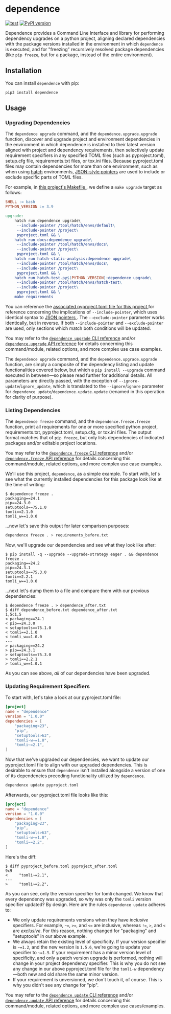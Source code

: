 # dependence

[![test](https://github.com/enorganic/dependence/actions/workflows/test.yml/badge.svg?branch=main)](https://github.com/enorganic/dependence/actions/workflows/test.yml)
[![PyPI version](https://badge.fury.io/py/dependence.svg?icon=si%3Apython)](https://badge.fury.io/py/dependence)

Dependence provides a Command Line Interface and library for performing
dependency upgrades on a python project, aligning declared dependencies with
the package versions installed in the environment in which `dependence` is
executed, and for "freezing" recursively resolved package dependencies
(like `pip freeze`, but for a package, instead of the entire environment).

## Installation

You can install `dependence` with pip:

```shell
pip3 install dependence
```

## Usage

### Upgrading Dependencies

The `dependence upgrade` command, and the `dependence.upgrade.upgrade`
function, discover and upgrade project and environment dependencies in the
environment in which dependence is installed to their latest version
aligned with project and dependency requirements, then selectively update
requirement specifiers in any specified TOML files (such as pyproject.toml),
setup.cfg file, requirements.txt files, or tox.ini files. Because
pyproject.toml files may contain dependencies for more than one environment,
such as when using [hatch](https://hatch.pypa.io/) environments,
[JSON-style pointers](https://datatracker.ietf.org/doc/html/rfc6901) are used
to include or exclude specific parts of TOML files.

For example, in [this project's Makefile
](https://github.com/enorganic/dependence/blob/main/Makefile#L27), we define a
`make upgrade` target as follows:

```Makefile
SHELL := bash
PYTHON_VERSION := 3.9

upgrade:
	hatch run dependence upgrade\
	 --include-pointer /tool/hatch/envs/default\
	 --include-pointer /project\
	 pyproject.toml && \
	hatch run docs:dependence upgrade\
	 --include-pointer /tool/hatch/envs/docs\
	 --include-pointer /project\
	 pyproject.toml && \
	hatch run hatch-static-analysis:dependence upgrade\
	 --include-pointer /tool/hatch/envs/docs\
	 --include-pointer /project\
	 pyproject.toml && \
	hatch run hatch-test.py$(PYTHON_VERSION):dependence upgrade\
	 --include-pointer /tool/hatch/envs/hatch-test\
	 --include-pointer /project\
	 pyproject.toml && \
	make requirements
```

You can reference the [associated pyproject.toml file for this project
](https://github.com/enorganic/dependence/blob/main/pyproject.toml#L21)
for reference concerning the implications of `--include-pointer`, which
uses identical syntax to [JSON pointers
](https://datatracker.ietf.org/doc/html/rfc6901). The `--exclude-pointer`
parameter works identically, but in reverse. If both `--include-pointer`
and `--exclude-pointer` are used, only sections which match both conditions
will be updated.

You may refer to the [`dependence upgrade` CLI reference](./cli.md#dependence-upgrade)
and/or [`dependence.upgrade` API reference](./api/upgrade.md) for details
concerning this command/module, related options, and more complex use case
examples.

The `dependence upgrade` command, and the `dependence.upgrade.upgrade`
function, are simply a composite of the dependency listing and update
functionalities covered below, but which a `pip install --upgrade`
command executed in between—so please read further for additional details.
All parameters are directly passed, with the exception of
`--ignore-update`/`ignore_update`, which is translated to the
`--ignore`/`ignore` parameter for
`dependence update`/`dependence.update.update` (renamed in this operation
for clarity of purpose).

### Listing Dependencies

The `dependence freeze` command, and the `dependence.freeze.freeze` function,
print all requirements for one or more specified python project,
requirements.txt, pyproject.toml, setup.cfg, or tox.ini files. The output
format matches that of `pip freeze`, but only lists dependencies of indicated
packages and/or editable project locations.

You may refer to the [`dependence freeze` CLI reference](./cli.md#dependence-freeze)
and/or [`dependence.freeze` API reference](./api/freeze.md) for details
concerning this command/module, related options, and more complex use case
examples.

We'll use this project, `dependence`, as a simple example. To start with, let's
see what the currently installed dependencies for this package look like
at the time of writing:

```console
$ dependence freeze .
packaging==24.1
pip==24.3.0
setuptools==75.1.0
tomli==2.1.0
tomli_w==1.0.0
```

...now let's save this output for later comparison purposes:

```bash
dependence freeze . > requirements_before.txt
```

Now, we'll upgrade our dependencies and see what they look like after:

```console
$ pip install -q --upgrade --upgrade-strategy eager . && dependence freeze .
packaging==24.2
pip==24.3.1
setuptools==75.3.0
tomli==2.2.1
tomli_w==1.0.0
```

...next let's dump them to a file and compare them with our previous
dependencies:

```console
$ dependence freeze . > dependence_after.txt
$ diff dependence_before.txt dependence_after.txt
1,5c1,5
< packaging==24.1
< pip==24.3.0
< setuptools==75.1.0
< tomli==2.1.0
< tomli_w==1.0.0
---
> packaging==24.2
> pip==24.3.1
> setuptools==75.3.0
> tomli==2.2.1
> tomli_w==1.0.1
```

As you can see above, *all* of our dependencies have been upgraded.

### Updating Requirement Specifiers

To start with, let's take a look at our pyproject.toml file:

```toml
[project]
name = "dependence"
version = "1.0.0"
dependencies = [
    "packaging>23",
    "pip",
    "setuptools>63",
    "tomli-w~=1.0",
    "tomli~=2.1",
]
```

Now that we've upgraded our dependencies, we want to update our
pyproject.toml file to align with our upgraded dependencies. This is desirable
to ensure that `dependence` isn't installed alongside a version of one of its
dependencies preceding functionality utilized by `dependence`.

```bash
dependence update pyproject.toml
```

Afterwards, our pyproject.toml file looks like this:

```toml
[project]
name = "dependence"
version = "1.0.0"
dependencies = [
    "packaging>23",
    "pip",
    "setuptools>63",
    "tomli-w~=1.0",
    "tomli~=2.2",
]
```

Here's the diff:

```console
$ diff pyproject_before.toml pyproject_after.toml
9c9
<     "tomli~=2.1",
---
>     "tomli~=2.2",
```

As you can see, only the version specifier for tomli changed. We know that
every dependency was upgraded, so why was only the `tomli` version specifier
updated? By design. Here are the rules `dependence update` adheres to:

-   We only update requirements versions when they have *inclusive* specifiers.
    For example, `~=`, `>=`, and `<=` are inclusive, whereas `!=`, `>`, and
    `<` are *exclusive*. For this reason, nothing changed for
    "packaging" and "setuptools" in our above example.
-   We always retain the existing level of specificity. If your version
    specifier is `~=1.2`, and the new version is `1.5.6`, we're going to
    update your specifier to `~=1.5`. If your requirement has a minor version
    level of specificity, and only a patch version upgrade is performed,
    nothing will change in your project dependency specifier. This is why
    you do not see any change in our above pyproject.toml file for the
    `tomli-w` dependency—both new and old share the same minor version.
-   If your requirement is unversioned, we don't touch it, of course. This is
    why you didn't see any change for "pip".

You may refer to the [`dependence update` CLI reference](./cli.md#dependence-update)
and/or [`dependence.update` API reference](./api/update.md) for details
concerning this command/module, related options, and more complex use
cases/examples.
